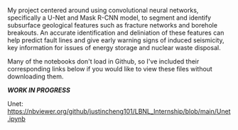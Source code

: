 My project centered around using convolutional neural networks, specifically a U-Net and Mask R-CNN model, to segment and identify subsurface geological  features such as fracture networks and borehole breakouts. An accurate identification and deliniation of these features can help predict fault lines and give early warning signs of induced seismicity, key information for issues of energy storage and nuclear waste disposal.

Many of the notebooks don't load in Github, so I've included their corresponding links below if you would like to view these files without downloading them.

***WORK IN PROGRESS***

Unet: https://nbviewer.org/github/justincheng101/LBNL_Internship/blob/main/Unet.ipynb
